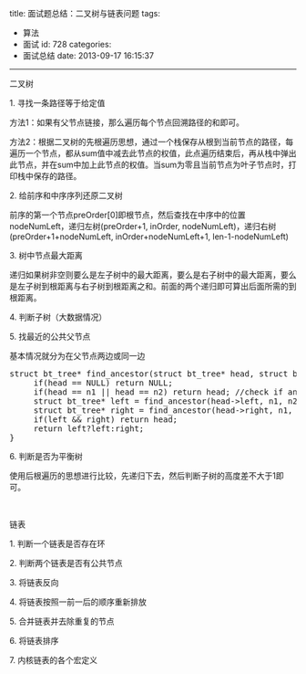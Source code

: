 title: 面试题总结：二叉树与链表问题
tags:
  - 算法
  - 面试
id: 728
categories:
  - 面试总结
date: 2013-09-17 16:15:37
---

二叉树

1\. 寻找一条路径等于给定值

方法1：如果有父节点链接，那么遍历每个节点回溯路径的和即可。

方法2：根据二叉树的先根遍历思想，通过一个栈保存从根到当前节点的路径，每遍历一个节点，都从sum值中减去此节点的权值，此点遍历结束后，再从栈中弹出此节点，并在sum中加上此节点的权值。当sum为零且当前节点为叶子节点时，打印栈中保存的路径。

2\. 给前序和中序序列还原二叉树

前序的第一个节点preOrder[0]即根节点，然后查找在中序中的位置nodeNumLeft，递归左树(preOrder+1, inOrder, nodeNumLeft)，递归右树(preOrder+1+nodeNumLeft, inOrder+nodeNumLeft+1, len-1-nodeNumLeft)

3\. 树中节点最大距离

递归如果树非空则要么是左子树中的最大距离，要么是右子树中的最大距离，要么是左子树到根距离与右子树到根距离之和。前面的两个递归即可算出后面所需的到根距离。

4\. 判断子树（大数据情况）

5\. 找最近的公共父节点

基本情况就分为在父节点两边或同一边
<pre>struct bt_tree* find_ancestor(struct bt_tree* head, struct bt_tree* n1, struct bt_tree *n2){
     if(head == NULL) return NULL;
     if(head == n1 || head == n2) return head; //check if ancestor
     struct bt_tree* left = find_ancestor(head-&gt;left, n1, n2);
     struct bt_tree* right = find_ancestor(head-&gt;right, n1, n2);
     if(left &amp;&amp; right) return head;
     return left?left:right;
}</pre>
6\. 判断是否为平衡树

使用后根遍历的思想进行比较，先递归下去，然后判断子树的高度差不大于1即可。

&nbsp;

链表

1\. 判断一个链表是否存在环

2\. 判断两个链表是否有公共节点

3\. 将链表反向

4\. 将链表按照一前一后的顺序重新排放

5\. 合并链表并去除重复的节点

6. 将链表排序

7\. 内核链表的各个宏定义